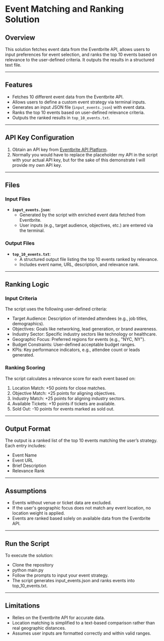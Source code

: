 # Event Matching and Ranking Solution

## Overview
This solution fetches event data from the Eventbrite API, allows users to input preferences for event selection, and ranks the top 10 events based on relevance to the user-defined criteria. It outputs the results in a structured text file.

---

## Features
- Fetches 10 different event data from the Eventbrite API.
- Allows users to define a custom event strategy via terminal inputs.
- Generates an input JSON file (`input_events.json`) with event data.
- Ranks the top 10 events based on user-defined relevance criteria.
- Outputs the ranked results in `top_10_events.txt`.

---

## API Key Configuration
1. Obtain an API key from [Eventbrite API Platform](https://www.eventbrite.com/platform/api/).
2. Normally you would have to replace the placeholder my API in the script with your actual API key, but for the sake of this demonstrate I will provide my own API key.

---

## Files

### Input Files
- **`input_events.json`**: 
  - Generated by the script with enriched event data fetched from Eventbrite.
  - User inputs (e.g., target audience, objectives, etc.) are entered via the terminal.

### Output Files
- **`top_10_events.txt`**: 
  - A structured output file listing the top 10 events ranked by relevance.
  - Includes event name, URL, description, and relevance rank.

---

## Ranking Logic

### Input Criteria
The script uses the following user-defined criteria:
 - Target Audience: Description of intended attendees (e.g., job titles, demographics).
 - Objectives: Goals like networking, lead generation, or brand awareness.
 - Industry Sector: Specific industry sectors like technology or healthcare.
 - Geographic Focus: Preferred regions for events (e.g., "NYC, NY").
 - Budget Constraints: User-defined acceptable budget ranges.
 - KPIs: Key performance indicators, e.g., attendee count or leads generated.

### Ranking Scoring 
The script calculates a relevance score for each event based on:
1. Location Match: +50 points for close matches.
2. Objective Match: +25 points for aligning objectives.
3. Industry Match: +25 points for aligning industry sectors.
4. Available Tickets: +10 points if tickets are available.
5. Sold Out: -10 points for events marked as sold out.

---

## Output Format 
The output is a ranked list of the top 10 events matching the user’s strategy. Each entry includes:
 - Event Name
 - Event URL
 - Brief Description
 - Relevance Rank

---

## Assumptions
 - Events without venue or ticket data are excluded.
 - If the user's geographic focus does not match any event location, no location weight is applied.
 - Events are ranked based solely on available data from the Eventbrite API.

---

## Run the Script
To execute the solution:
 - Clone the repository
 - python main.py
 - Follow the prompts to input your event strategy.
 - The script generates input_events.json and ranks events into top_10_events.txt.

---

## Limitations
 - Relies on the Eventbrite API for accurate data.
 - Location matching is simplified to a text-based comparison rather than real geographic distances.
 - Assumes user inputs are formatted correctly and within valid ranges.
